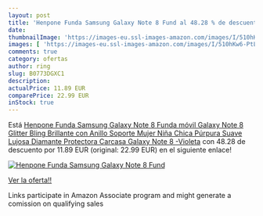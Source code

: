 ```yaml
---
layout: post
title: 'Henpone Funda Samsung Galaxy Note 8 Fund al 48.28 % de descuento'
date: 
thumbnailImage: 'https://images-eu.ssl-images-amazon.com/images/I/510hKw6-PtL._SL200_.jpg'
images: [ 'https://images-eu.ssl-images-amazon.com/images/I/510hKw6-PtL._SL200_.jpg' ]
comments: true
category: ofertas
author: ring
slug: B0773DGXC1
description:
actualPrice: 11.89 EUR
comparePrice: 22.99 EUR
inStock: true
---
```


Está [Henpone Funda Samsung Galaxy Note 8 Funda móvil Galaxy Note 8 Glitter Bling Brillante con Anillo Soporte Mujer Niña Chica Púrpura Suave Lujosa Diamante Protectora Carcasa Galaxy Note 8 -Violeta](https://www.amazon.es/dp/B0773DGXC1/?tag=tolees-21) con 48.28 de descuento por 11.89 EUR (original: 22.99 EUR) en el siguiente enlace!

[![Henpone Funda Samsung Galaxy Note 8 Fund](https://images-eu.ssl-images-amazon.com/images/I/510hKw6-PtL._SL200_.jpg)](https://www.amazon.es/dp/B0773DGXC1/?tag=tolees-21)

[Ver la oferta!!](https://www.amazon.es/dp/B0773DGXC1/?tag=tolees-21)

Links participate in Amazon Associate program and might generate a comission on qualifying sales


